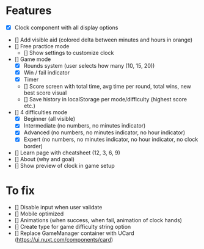 # Features

- [X] Clock component with all display options
- [] Add visible aid (colored delta between minutes and hours in orange)
- [] Free practice mode
  - [] Show settings to customize clock
- [] Game mode
    - [X] Rounds system (user selects how many (10, 15, 20))
    - [X] Win / fail indicator
    - [X] Timer
    - [] Score screen with total time, avg time per round, total wins, new best score visual
    - [] Save history in localStorage per mode/difficulty (highest score etc.)
- [] 4 difficulties mode
  - [X] Beginner (all visible)
  - [X] Intermediate (no numbers, no minutes indicator)
  - [X] Advanced (no numbers, no minutes indicator, no hour indicator)
  - [X] Expert (no numbers, no minutes indicator, no hour indicator, no clock border)
- [] Learn page with cheatsheet (12, 3, 6, 9)
- [] About (why and goal)
- [] Show preview of clock in game setup

# To fix
- [] Disable input when user validate
- [] Mobile optimized
- [] Animations (when success, when fail, animation of clock hands)
- [] Create type for game difficulty string option
- [] Replace GameManager container with UCard (https://ui.nuxt.com/components/card)
